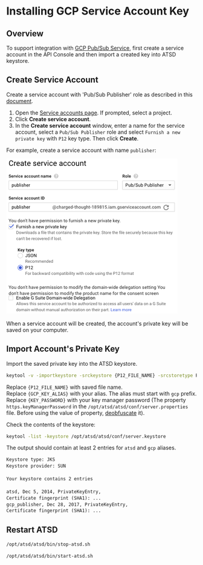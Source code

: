 # Installing GCP Service Account Key

## Overview

To support integration with [GCP Pub/Sub Service](https://cloud.google.com/pubsub/), first create a service account in the API Console and then import a created key into ATSD keystore.

## Create Service Account

Create a service account with 'Pub/Sub Publisher' role as described in this [document](https://developers.google.com/identity/protocols/OAuth2ServiceAccount#creatinganaccount).

1. Open the [Service accounts page](https://console.developers.google.com/projectselector/iam-admin/serviceaccounts). If prompted, select a project.
2. Click **Create service account**.
3. In the **Create service account** window, enter a name for the service account, select a `Pub/Sub Publisher` role and select `Furnish a new private key` with `P12` key type. Then click **Create**.

For example, create a service account with name `publisher`:

![](images/gcp_create_service_account_window.png)

When a service account will be created, the account's private key will be saved on your computer.

## Import Account's Private Key

Import the saved private key into the ATSD keystore.

```bash
keytool -v -importkeystore -srckeystore {P12_FILE_NAME} -srcstoretype PKCS12 -alias privatekey -srcstorepass notasecret -destkeystore /opt/atsd/atsd/conf/server.keystore -deststoretype JKS -destalias {GCP_KEY_ALIAS} -destkeypass {KEY_PASSWORD}
```

Replace `{P12_FILE_NAME}` with saved file name.<br/>
Replace `{GCP_KEY_ALIAS}` with your alias. The alias must start with `gcp` prefix.<br/>
Replace `{KEY_PASSWORD}` with your key manager password (The property `https.keyManagerPassword` in the `/opt/atsd/atsd/conf/server.properties` file. Before using the value of property, [deobfuscate](../../administration/passwords-obfuscation.md#deobfuscation) it).

Check the contents of the keystore:

```bash
keytool -list -keystore /opt/atsd/atsd/conf/server.keystore
```

The output should contain at least 2 entries for `atsd` and `gcp` aliases.

```txt
Keystore type: JKS
Keystore provider: SUN

Your keystore contains 2 entries

atsd, Dec 5, 2014, PrivateKeyEntry,
Certificate fingerprint (SHA1): ...
gcp_publisher, Dec 28, 2017, PrivateKeyEntry,
Certificate fingerprint (SHA1): ...
```

## Restart ATSD

```bash
/opt/atsd/atsd/bin/stop-atsd.sh
```

```sh
/opt/atsd/atsd/bin/start-atsd.sh
```